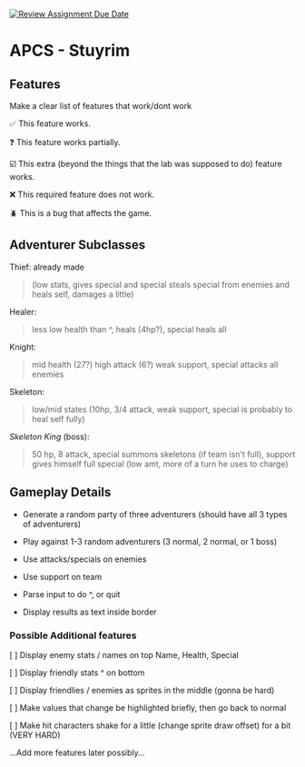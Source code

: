 [![Review Assignment Due Date](https://classroom.github.com/assets/deadline-readme-button-22041afd0340ce965d47ae6ef1cefeee28c7c493a6346c4f15d667ab976d596c.svg)](https://classroom.github.com/a/KprAwj1n)
# APCS - Stuyrim

## Features

Make a clear list of features that work/dont work

:white_check_mark: This feature works.

:question: This feature works partially.

:ballot_box_with_check: This extra (beyond the things that the lab was supposed to do) feature works.

:x: This required feature does not work.

:beetle: This is a bug that affects the game.


## Adventurer Subclasses

Thief: already made 
> (low stats, gives special and special steals special from enemies and heals self, damages a little)

Healer: 
> less low health than ^, heals (4hp?), special heals all

Knight: 
> mid health (27?) high attack (6?) weak support, special attacks all enemies

Skeleton: 
> low/mid states (10hp, 3/4 attack, weak support, special is probably to heal self fully)

*Skeleton King* (boss): 
> 50 hp, 8 attack, special summons skeletons (if team isn't full), support gives himself full special (low amt, more of a turn he uses to charge)

## Gameplay Details

- Generate a random party of three adventurers (should have all 3 types of adventurers)

- Play against 1-3 random adventurers (3 normal, 2 normal, or 1 boss)

- Use attacks/specials on enemies

- Use support on team

- Parse input to do ^, or quit

- Display results as text inside border

### Possible Additional features

[ ] Display enemy stats / names on top Name, Health, Special

[ ] Display friendly stats ^ on bottom

[ ] Display friendlies / enemies as sprites in the middle (gonna be hard)

[ ] Make values that change be highlighted briefly, then go back to normal

[ ] Make hit characters shake for a little (change sprite draw offset) for a bit (VERY HARD)

...Add more features later possibly...



